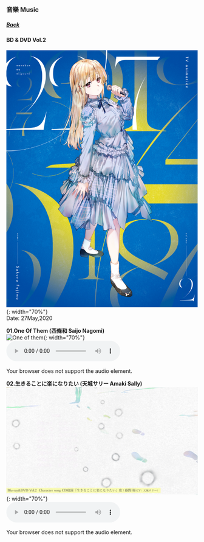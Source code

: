 ### 音樂 Music
##### [Back](../../readme.md)

#### BD & DVD Vol.2
![BDDVDVol2](../../Img/Music/BDDVDVol2.jpg){: width="70%"}  
Date: 27May,2020  

**01.One Of Them (西條和 Saijo Nagomi)**  
![One of them](../../Img/Music/BDDVDVol2_Miu.png){: width="70%"}  
<audio controls="controls">
  <source type="audio/mp3" src="../../Music/Character%20Songs/01.One%20of%20them.mp3"></source>
  <p>Your browser does not support the audio element.</p>
</audio>

**02.生きることに楽になりたい (天城サリー Amaki Sally)**  
![生きることに楽になりたい](../../Img/Music/BDDVDVol2_Sakura.png){: width="70%"}  
<audio controls="controls">
  <source type="audio/mp3" src="../../Music/Character%20Songs/02.生きることに楽になりたい.mp3"></source>
  <p>Your browser does not support the audio element.</p>
</audio>
